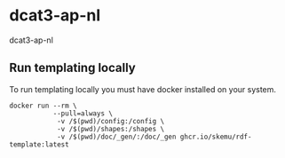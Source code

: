 # dcat3-ap-nl
dcat3-ap-nl

## Run templating locally

To run templating locally you must have docker installed on your system.

```shell
docker run --rm \
           --pull=always \
            -v /$(pwd)/config:/config \
            -v /$(pwd)/shapes:/shapes \
            -v /$(pwd)/doc/_gen/:/doc/_gen ghcr.io/skemu/rdf-template:latest
```
